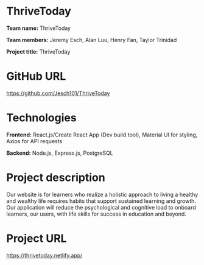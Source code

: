# ThriveToday

**Team name:** ThriveToday

**Team members:** Jeremy Esch, Alan Luu, Henry Fan, Taylor Trinidad

**Project title:** ThriveToday

# GitHub URL
https://github.com/Jesch101/ThriveToday

# Technologies
**Frontend:** React.js/Create React App (Dev build tool), Material UI for styling, Axios for API requests

**Backend:** Node.js, Express.js, PostgreSQL

# Project description
Our website is for learners who realize a holistic approach to living a healthy and wealthy life requires habits that support sustained learning and growth. Our application will reduce the psychological and cognitive load to onboard learners, our users, with  life skills for success in education and beyond. 

# Project URL 
https://thrivetoday.netlify.app/
